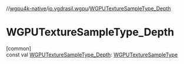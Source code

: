 //[wgpu4k-native](../../index.md)/[io.ygdrasil.wgpu](index.md)/[WGPUTextureSampleType_Depth](-w-g-p-u-texture-sample-type_-depth.md)

# WGPUTextureSampleType_Depth

[common]\
const val [WGPUTextureSampleType_Depth](-w-g-p-u-texture-sample-type_-depth.md): [WGPUTextureSampleType](-w-g-p-u-texture-sample-type/index.md)